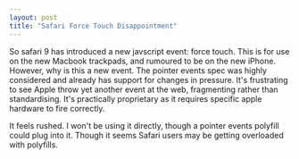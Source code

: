 ```yaml
---
layout: post
title: "Safari Force Touch Disappointment"
---
```


So safari 9 has introduced a new javscript event: force touch.
This is for use on the new Macbook trackpads, and rumoured to be on the new iPhone.
However, why is this a new event. The pointer events spec was highly considered and already
has support for changes in pressure. It's frustrating to see Apple throw yet another event at the web,
fragmenting rather than standardising. It's practically proprietary as it requires specific apple
hardware to fire correctly.

It feels rushed. I won't be using it directly, though a pointer events polyfill could plug into it.
Though it seems Safari users may be getting overloaded with polyfills.